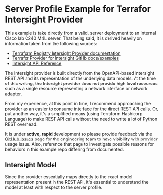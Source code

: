 # Server Profile Example for Terrafor Intersight Provider

This example is take directly from a valid, server deployment to an
internal Cisco lab C240 M4L server.  That being said, it is derived heavily
on information taken from the following sources:

- [Terraform Registry Intersight Provider documentation](https://registry.terraform.io/providers/CiscoDevNet/intersight/latest/docs)
- [Terrafor Provider for Intersight GitHb docs/examples](https://github.com/CiscoDevNet/terraform-provider-intersight)
- [Intersight API Reference](https://intersight.com/apidocs/apirefs/)

The Intersight provider is built directly from the OpenAPI-based Intersight
REST API and its representation of the underlying data models. At the time of
this writing, the Intersight provider does not provide high level resources
such as a single resource representing a network interface or network adapter.

From my experience, at this point in time, I recommend approaching the provider
as an easier to consume interface for the direct REST API calls. Or, put another
way, it's a simplified means (using Terraform Hashicorp Language) to make REST
API calls without the need to write a lot of Python REST overhead.

It is under **active, rapid** development so please provide feedback via the
[GitHub Issues](https://github.com/CiscoDevNet/terraform-provider-intersight/issues)
page for the engineering team to have visibility with provider usage issue.  Also,
reference that page to investigate possible reasons for behaviors in this example
repo differing from documented.

## Intersight Model

Since the provider essentially maps directly to the exact model representation present
in the REST API, it's essential to understand the model at least with respect to the
server profile.
